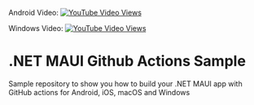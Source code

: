 Android Video: [![YouTube Video Views](https://img.shields.io/youtube/views/GQuQPm40kys?style=social)](https://youtu.be/GQuQPm40kys)

Windows Video: [![YouTube Video Views](https://img.shields.io/youtube/views/8lvdLa0v8zY?style=social)](https://www.youtube.com/watch?v=8lvdLa0v8zY&list=PLfbOp004UaYXl4_IUKO_Gz4zkovwTjcRL&index=5)

# .NET MAUI Github Actions Sample
 Sample repository to show you how to build your .NET MAUI app with GitHub actions for Android, iOS, macOS and Windows
